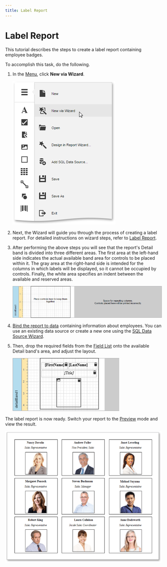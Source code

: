 ```yaml
---
title: Label Report
---
```

# Label Report
This tutorial describes the steps to create a label report containing employee badges.

To accomplish this task, do the following.
1. In the [Menu](../../../../interface-elements-for-web/articles/report-designer/interface-elements/menu.md), click **New via Wizard**.
	
	![web-report-designer-invoke-wizard](../../../images/Img24939.png)
2. Next, the Wizard will guide you through the process of creating a label report. For detailed instructions on wizard steps, refer to [Label Report](../../../../interface-elements-for-web/articles/report-designer/wizards/report-wizard/label-report.md).
3. After performing the above steps you will see that the report's Detail band is divided into three different areas. The first area at the left-hand side indicates the actual available band area for controls to be placed within it. The gray area at the right-hand side is intended for the columns in which labels will be displayed, so it cannot be occupied by controls. Finally, the white area specifies an indent between the available and reserved areas.
	
	![EUD_WebDesigner_LabelReport1](../../../images/Img123362.png)
4. [Bind the report to data](../../../../interface-elements-for-web/articles/report-designer/creating-reports/providing-data/bind-a-report-to-data.md) containing information about employees. You can use an existing data source or create a new one using the [SQL Data Source Wizard](../../../../interface-elements-for-web/articles/report-designer/wizards/sql-data-source-wizard.md).
5. Then, drop the required fields from the [Field List](../../../../interface-elements-for-web/articles/report-designer/interface-elements/field-list.md) onto the available Detail band's area, and adjust the layout.
	
	![EUD_WebDesigner_LabelReport2](../../../images/Img123363.png)

The label report is now ready. Switch your report to the [Preview](../../../../interface-elements-for-web/articles/report-designer/document-preview.md) mode and view the result.

![EUD_WebDesigner_LabelReport_Result](../../../images/Img123364.png)